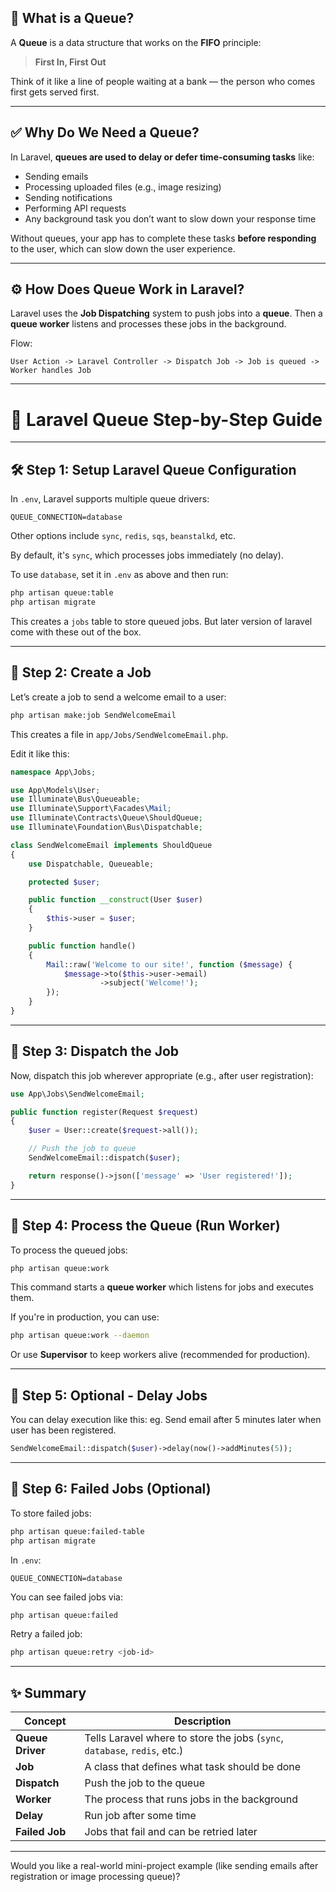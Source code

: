 ## 🧠 What is a Queue?

A **Queue** is a data structure that works on the **FIFO** principle:

> **First In, First Out**

Think of it like a line of people waiting at a bank — the person who comes first gets served first.

---

## ✅ Why Do We Need a Queue?

In Laravel, **queues are used to delay or defer time-consuming tasks** like:

* Sending emails
* Processing uploaded files (e.g., image resizing)
* Sending notifications
* Performing API requests
* Any background task you don’t want to slow down your response time

Without queues, your app has to complete these tasks **before responding** to the user, which can slow down the user experience.

---

## ⚙️ How Does Queue Work in Laravel?

Laravel uses the **Job Dispatching** system to push jobs into a **queue**. Then a **queue worker** listens and processes these jobs in the background.

Flow:

```
User Action -> Laravel Controller -> Dispatch Job -> Job is queued -> Worker handles Job
```

---

# 🚀 Laravel Queue Step-by-Step Guide

---

## 🛠️ Step 1: Setup Laravel Queue Configuration

In `.env`, Laravel supports multiple queue drivers:

```env
QUEUE_CONNECTION=database
```

Other options include `sync`, `redis`, `sqs`, `beanstalkd`, etc.

By default, it's `sync`, which processes jobs immediately (no delay).

To use `database`, set it in `.env` as above and then run:

```bash
php artisan queue:table
php artisan migrate
```

This creates a `jobs` table to store queued jobs. But later version of laravel come with these out of the box.

---

## 🧱 Step 2: Create a Job

Let’s create a job to send a welcome email to a user: 

```bash
php artisan make:job SendWelcomeEmail
```

This creates a file in `app/Jobs/SendWelcomeEmail.php`.

Edit it like this:

```php
namespace App\Jobs;

use App\Models\User;
use Illuminate\Bus\Queueable;
use Illuminate\Support\Facades\Mail;
use Illuminate\Contracts\Queue\ShouldQueue;
use Illuminate\Foundation\Bus\Dispatchable;

class SendWelcomeEmail implements ShouldQueue
{
    use Dispatchable, Queueable;

    protected $user;

    public function __construct(User $user)
    {
        $this->user = $user;
    }

    public function handle()
    {
        Mail::raw('Welcome to our site!', function ($message) {
            $message->to($this->user->email)
                    ->subject('Welcome!');
        });
    }
}
```

---

## 🧪 Step 3: Dispatch the Job

Now, dispatch this job wherever appropriate (e.g., after user registration):

```php
use App\Jobs\SendWelcomeEmail;

public function register(Request $request)
{
    $user = User::create($request->all());

    // Push the job to queue
    SendWelcomeEmail::dispatch($user);

    return response()->json(['message' => 'User registered!']);
}
```

---

## 🔁 Step 4: Process the Queue (Run Worker)

To process the queued jobs:

```bash
php artisan queue:work
```

This command starts a **queue worker** which listens for jobs and executes them.

If you're in production, you can use:

```bash
php artisan queue:work --daemon
```

Or use **Supervisor** to keep workers alive (recommended for production).

---

## 📌 Step 5: Optional - Delay Jobs

You can delay execution like this: eg. Send email after 5 minutes later when user has been registered.

```php
SendWelcomeEmail::dispatch($user)->delay(now()->addMinutes(5));
```

---

## 🛑 Step 6: Failed Jobs (Optional)

To store failed jobs:

```bash
php artisan queue:failed-table
php artisan migrate
```

In `.env`:

```env
QUEUE_CONNECTION=database
```

You can see failed jobs via:

```bash
php artisan queue:failed
```

Retry a failed job:

```bash
php artisan queue:retry <job-id>
```

---

## ✨ Summary

| Concept          | Description                                                               |
| ---------------- | ------------------------------------------------------------------------- |
| **Queue Driver** | Tells Laravel where to store the jobs (`sync`, `database`, `redis`, etc.) |
| **Job**          | A class that defines what task should be done                             |
| **Dispatch**     | Push the job to the queue                                                 |
| **Worker**       | The process that runs jobs in the background                              |
| **Delay**        | Run job after some time                                                   |
| **Failed Job**   | Jobs that fail and can be retried later                                   |

---

Would you like a real-world mini-project example (like sending emails after registration or image processing queue)?
